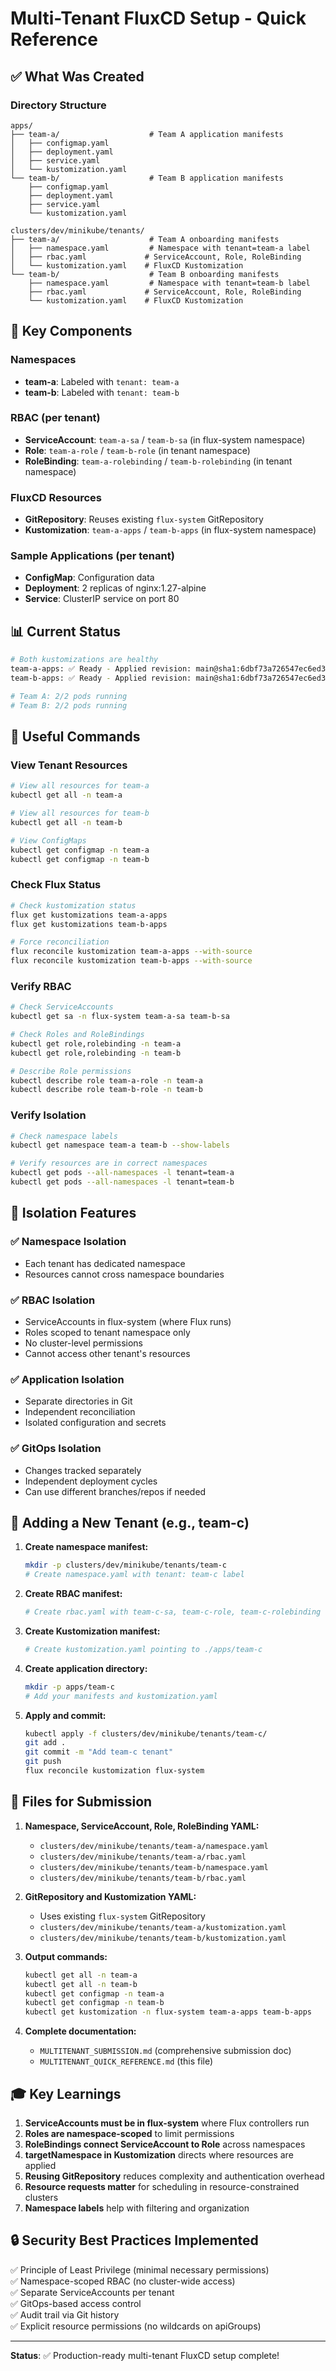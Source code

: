 # Multi-Tenant FluxCD Setup - Quick Reference

## ✅ What Was Created

### Directory Structure
```
apps/
├── team-a/                    # Team A application manifests
│   ├── configmap.yaml
│   ├── deployment.yaml
│   ├── service.yaml
│   └── kustomization.yaml
└── team-b/                    # Team B application manifests
    ├── configmap.yaml
    ├── deployment.yaml
    ├── service.yaml
    └── kustomization.yaml

clusters/dev/minikube/tenants/
├── team-a/                    # Team A onboarding manifests
│   ├── namespace.yaml         # Namespace with tenant=team-a label
│   ├── rbac.yaml             # ServiceAccount, Role, RoleBinding
│   └── kustomization.yaml    # FluxCD Kustomization
└── team-b/                    # Team B onboarding manifests
    ├── namespace.yaml         # Namespace with tenant=team-b label
    ├── rbac.yaml             # ServiceAccount, Role, RoleBinding
    └── kustomization.yaml    # FluxCD Kustomization
```

## 🔑 Key Components

### Namespaces
- **team-a**: Labeled with `tenant: team-a`
- **team-b**: Labeled with `tenant: team-b`

### RBAC (per tenant)
- **ServiceAccount**: `team-a-sa` / `team-b-sa` (in flux-system namespace)
- **Role**: `team-a-role` / `team-b-role` (in tenant namespace)
- **RoleBinding**: `team-a-rolebinding` / `team-b-rolebinding` (in tenant namespace)

### FluxCD Resources
- **GitRepository**: Reuses existing `flux-system` GitRepository
- **Kustomization**: `team-a-apps` / `team-b-apps` (in flux-system namespace)

### Sample Applications (per tenant)
- **ConfigMap**: Configuration data
- **Deployment**: 2 replicas of nginx:1.27-alpine
- **Service**: ClusterIP service on port 80

## 📊 Current Status

```bash
# Both kustomizations are healthy
team-a-apps: ✅ Ready - Applied revision: main@sha1:6dbf73a726547ec6ed33f314ea8f312ddd640201
team-b-apps: ✅ Ready - Applied revision: main@sha1:6dbf73a726547ec6ed33f314ea8f312ddd640201

# Team A: 2/2 pods running
# Team B: 2/2 pods running
```

## 🔧 Useful Commands

### View Tenant Resources
```bash
# View all resources for team-a
kubectl get all -n team-a

# View all resources for team-b
kubectl get all -n team-b

# View ConfigMaps
kubectl get configmap -n team-a
kubectl get configmap -n team-b
```

### Check Flux Status
```bash
# Check kustomization status
flux get kustomizations team-a-apps
flux get kustomizations team-b-apps

# Force reconciliation
flux reconcile kustomization team-a-apps --with-source
flux reconcile kustomization team-b-apps --with-source
```

### Verify RBAC
```bash
# Check ServiceAccounts
kubectl get sa -n flux-system team-a-sa team-b-sa

# Check Roles and RoleBindings
kubectl get role,rolebinding -n team-a
kubectl get role,rolebinding -n team-b

# Describe Role permissions
kubectl describe role team-a-role -n team-a
kubectl describe role team-b-role -n team-b
```

### Verify Isolation
```bash
# Check namespace labels
kubectl get namespace team-a team-b --show-labels

# Verify resources are in correct namespaces
kubectl get pods --all-namespaces -l tenant=team-a
kubectl get pods --all-namespaces -l tenant=team-b
```

## 🎯 Isolation Features

### ✅ Namespace Isolation
- Each tenant has dedicated namespace
- Resources cannot cross namespace boundaries

### ✅ RBAC Isolation
- ServiceAccounts in flux-system (where Flux runs)
- Roles scoped to tenant namespace only
- No cluster-level permissions
- Cannot access other tenant's resources

### ✅ Application Isolation
- Separate directories in Git
- Independent reconciliation
- Isolated configuration and secrets

### ✅ GitOps Isolation
- Changes tracked separately
- Independent deployment cycles
- Can use different branches/repos if needed

## 🚀 Adding a New Tenant (e.g., team-c)

1. **Create namespace manifest:**
   ```bash
   mkdir -p clusters/dev/minikube/tenants/team-c
   # Create namespace.yaml with tenant: team-c label
   ```

2. **Create RBAC manifest:**
   ```bash
   # Create rbac.yaml with team-c-sa, team-c-role, team-c-rolebinding
   ```

3. **Create Kustomization manifest:**
   ```bash
   # Create kustomization.yaml pointing to ./apps/team-c
   ```

4. **Create application directory:**
   ```bash
   mkdir -p apps/team-c
   # Add your manifests and kustomization.yaml
   ```

5. **Apply and commit:**
   ```bash
   kubectl apply -f clusters/dev/minikube/tenants/team-c/
   git add .
   git commit -m "Add team-c tenant"
   git push
   flux reconcile kustomization flux-system
   ```

## 📝 Files for Submission

1. **Namespace, ServiceAccount, Role, RoleBinding YAML:**
   - `clusters/dev/minikube/tenants/team-a/namespace.yaml`
   - `clusters/dev/minikube/tenants/team-a/rbac.yaml`
   - `clusters/dev/minikube/tenants/team-b/namespace.yaml`
   - `clusters/dev/minikube/tenants/team-b/rbac.yaml`

2. **GitRepository and Kustomization YAML:**
   - Uses existing `flux-system` GitRepository
   - `clusters/dev/minikube/tenants/team-a/kustomization.yaml`
   - `clusters/dev/minikube/tenants/team-b/kustomization.yaml`

3. **Output commands:**
   ```bash
   kubectl get all -n team-a
   kubectl get all -n team-b
   kubectl get configmap -n team-a
   kubectl get configmap -n team-b
   kubectl get kustomization -n flux-system team-a-apps team-b-apps
   ```

4. **Complete documentation:**
   - `MULTITENANT_SUBMISSION.md` (comprehensive submission doc)
   - `MULTITENANT_QUICK_REFERENCE.md` (this file)

## 🎓 Key Learnings

1. **ServiceAccounts must be in flux-system** where Flux controllers run
2. **Roles are namespace-scoped** to limit permissions
3. **RoleBindings connect ServiceAccount to Role** across namespaces
4. **targetNamespace in Kustomization** directs where resources are applied
5. **Reusing GitRepository** reduces complexity and authentication overhead
6. **Resource requests matter** for scheduling in resource-constrained clusters
7. **Namespace labels** help with filtering and organization

## 🔒 Security Best Practices Implemented

✅ Principle of Least Privilege (minimal necessary permissions)  
✅ Namespace-scoped RBAC (no cluster-wide access)  
✅ Separate ServiceAccounts per tenant  
✅ GitOps-based access control  
✅ Audit trail via Git history  
✅ Explicit resource permissions (no wildcards on apiGroups)  

---

**Status**: ✅ Production-ready multi-tenant FluxCD setup complete!

